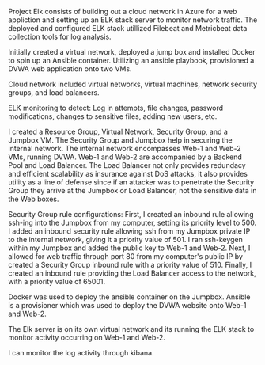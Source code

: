 Project Elk consists of building out a cloud network in Azure for a web appliction and setting up an ELK stack server to monitor network traffic. The deployed and configured ELK stack utillized Filebeat and Metricbeat data collection tools for log analysis.

Initially created a virtual network, deployed a jump box and installed Docker to spin up an Ansible container. Utilizing an ansible playbook, provisioned a DVWA web application onto two VMs.

Cloud network included virtual networks, virtual machines, network security groups, and load balancers.

ELK monitoring to detect: Log in attempts, file changes, password modifications, changes to sensitive files, adding new users, etc. 

I created a Resource Group, Virtual Network, Security Group, and a Jumpbox VM. The Security Group and Jumpbox help in securing the internal network. The internal network encompasses Web-1 and Web-2 VMs, running DVWA. Web-1 and Web-2 are accompanied by a Backend Pool and Load Balancer. The Load Balancer not only provides redundacy and efficient scalability as insurance against DoS attacks, it also provides utility as a line of defense since if an attacker was to penetrate the Security Group they arrive at the Jumpbox or Load Balancer, not the sensitive data in the Web boxes. 

Security Group rule configurations: First, I created an inbound rule allowing ssh-ing into the Jumpbox from my computer, setting its priority level to 500. I added an inbound security rule allowing ssh from my Jumpbox private IP to the internal network, giving it a priority value of 501. I ran ssh-keygen within my Jumpbox and added the public key to Web-1 and Web-2. Next, I allowed for web traffic through port 80 from my computer's public IP by created a Security Group inbound rule with a priority value of 510. Finally, I created an inbound rule providing the Load Balancer access to the network, with a priority value of 65001.

Docker was used to deploy the ansible container on the Jumpbox. Ansible is a provisioner which was used to deploy the DVWA website onto Web-1 and Web-2.

The Elk server is on its own virtual network and its running the ELK stack to monitor activity occurring on Web-1 and Web-2.

I can monitor the log activity through kibana.
